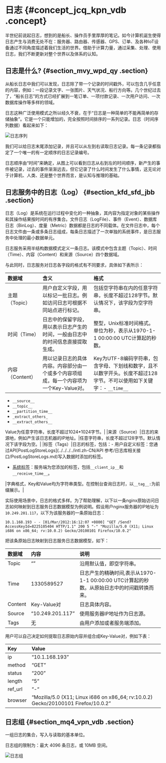 # 日志 {#concept_jcq_kpn_vdb .concept}

半世纪前说起日志，想到的是船长、操作员手里厚厚的笔记。如今计算机诞生使得日志产生与消费无处不在：服务器、路由器、传感器、GPS、订单、及各种IoT设备通过不同角度描述着我们生活的世界。借助于计算力量，通过采集、处理、使用日志，我们不断更新对整个世界以及体系的认知。

## 日志是什么? {#section_mvy_wpd_qy .section}

从船长日志中我们可以发现，日志除了带一个记录的时间戳外，可以包含几乎任意的内容，例如：一段记录文字、一张图片、天气状况、船行方向等。几个世纪过去了，“船长日志”的方式已经扩展到一笔订单、一项付款记录、一次用户访问、一次数据库操作等多样的领域。

日志这种广泛使用模式之所以经久不衰，在于“日志是一种简单的不能再简单的存储抽象”。它是一个只能增加的，完全按照时间排序的一系列记录。日志（时间序列数据）看起来如下：

![](images/2376_zh-CN.png "日志序列")

我们可以给日志末尾添加记录，并且可以从左到右读取日志记录。每一条记录都指定了一个唯一的有一定顺序的日志记录编号。

日志顺序由“时间”来确定，从图上可以看到日志从右到左的时间顺序，新产生的事件被记录，过去的事件渐渐远去，但它记录了什么时间发生了什么事情，这无论对于计算机、人类、还是整个世界而言，是认知与推理的基础。

## 日志服务中的日志（Log） {#section_kfd_sfd_jbb .section}

日志（Log）是系统在运行过程中变化的一种抽象，其内容为指定对象的某些操作和其操作结果按时间的有序集合。文件日志（LogFile）、事件（Event）、数据库日志（BinLog）、度量（Metric）数据都是日志的不同载体。在文件日志中，每个日志文件由一条或多条日志组成，每条日志描述了一次单独的系统事件，是日志服务中处理的最小数据单元。

日志服务采用半结构数据模式定义一条日志。该模式中包含主题（Topic）、时间（Time）、内容（Content）和来源（Source）四个数据域。

与此同时，日志服务对日志各字段的格式有不同要求，具体如下表所示：

|数据域|含义|格式|
|:--|:-|:-|
|主题（Topic）|用户自定义字段，用以标记一批日志。例如访问日志可根据不同站点进行标记。|包括空字符串在内的任意字符串，长度不超过128字节。默认情况下，该字段为空字符串。|
|时间（Time）|日志中的保留字段，用以表示日志产生的时间，一般由日志中的时间信息直接提取生成。|整型，Unix标准时间格式。单位为秒，表示从1970-1-1 00:00:00 UTC计算起的秒数。|
|内容（Content）|用以记录日志的具体内容。内容部分由一个或多个内容项组成，每一个内容项为一个Key-Value对。|Key为UTF-8编码字符串，包含字母、下划线和数字，且不以数字开头。长度不超过128字节。不可以使用如下关键字：-   `__time__`
-   `__source__`
-   `__topic__`
-   `__partition_time__`
-   `_extract_others_`
-   `__extract_others__`

Value为任意字符串，长度不超过1024\*1024字节。|
|来源（Source）|日志的来源地，例如产生该日志机器的IP地址。|任意字符串，长度不超过128字节。默认情况下该字段为空。|
|标签（Tags）|日志的标签，包括：-   用户自定义标签：您通过API[PostLogStoreLogs](../../../../intl.zh-CN/API 参考/日志库相关接口/PostLogStoreLogs.md)写入数据时添加的标签。
-   [系统标签](../../../../intl.zh-CN/用户指南/准备工作/操作Logstore.md#client_ip)：服务端为您添加的标签，包括`__client_ip__`和`__receive_time__`。

|字典格式，Key和Value均为字符串类型。在控制台查询日志时，以`__tag__:`为前缀展示。|

实际使用场景中，日志的格式多样。为了帮助理解，以下以一条nginx原始访问日志如何映射到日志服务日志数据模型为例说明。假设用户nginx服务器的IP地址为`10.249.201.117`，以下为该服务器的一条原始日志：

```
10.1.168.193 - - [01/Mar/2012:16:12:07 +0800] "GET /Send?AccessKeyId=8225105404 HTTP/1.1" 200 5 "-" "Mozilla/5.0 (X11; Linux i686 on x86_64; rv:10.0.2) Gecko/20100101 Firefox/10.0.2"
```

把该条原始日志映射到日志服务日志数据模型，如下：

|数据域|内容|说明|
|:--|:-|:-|
|Topic|“”|沿用默认值，即空字符串。|
|Time|1330589527|日志产生的精确时间,表示从1970-1-1 00:00:00 UTC计算起的秒数。从原始日志中的时间戳转换而来。|
|Content|Key-Value对|日志具体内容。|
|Source|“10.249.201.117”|使用服务器IP地址作为日志源。|
|Tags|无|由用户添加或者服务端添加。|

用户可以自己决定如何提取日志原始内容并组合成Key-Value对，例如下表：

|Key|Value|
|:--|:----|
|ip|“10.1.168.193”|
|method|“GET”|
|status|“200”|
|length|“5”|
|ref\_url|“-“|
|browser|“Mozilla/5.0 \(X11; Linux i686 on x86\_64; rv:10.0.2\) Gecko/20100101 Firefox/10.0.2”|

## 日志组 {#section_mq4_vpn_vdb .section}

一组日志的集合，写入与读取的基本单位。

日志组的限制为：最大 4096 条日志，或 10MB 空间。

 ![](images/2377_zh-CN.png "日志组") 

